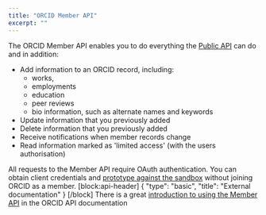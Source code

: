 ```yaml
---
title: "ORCID Member API"
excerpt: ""
---
```

The ORCID Member API enables you to do everything the [Public API](doc:orcid-public-api-tutorial) can do and in addition:

- Add information to an ORCID record, including:
  - works, 
  - employments
  - education
  - peer reviews
  - bio information, such as alternate names and keywords
- Update information that you previously added
- Delete information that you previously added
- Receive notifications when member records change
- Read information marked as 'limited access' (with the users authorisation)

All requests to the Member API require OAuth authentication.  You can obtain client credentials and [prototype against the sandbox](https://orcid.org/content/register-client-application-2) without joining ORCID as a member.
[block:api-header]
{
  "type": "basic",
  "title": "External documentation"
}
[/block]
There is a great [introduction to using the Member API](http://members.orcid.org/api/introduction-orcid-member-api) in the ORCID API documentation